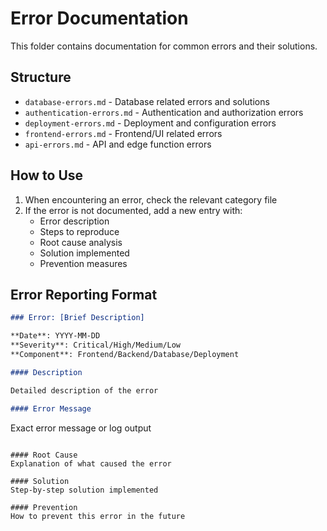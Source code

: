 # Error Documentation

This folder contains documentation for common errors and their solutions.

## Structure

- `database-errors.md` - Database related errors and solutions
- `authentication-errors.md` - Authentication and authorization errors
- `deployment-errors.md` - Deployment and configuration errors
- `frontend-errors.md` - Frontend/UI related errors
- `api-errors.md` - API and edge function errors

## How to Use

1. When encountering an error, check the relevant category file
2. If the error is not documented, add a new entry with:
   - Error description
   - Steps to reproduce
   - Root cause analysis
   - Solution implemented
   - Prevention measures

## Error Reporting Format

```markdown
### Error: [Brief Description]

**Date**: YYYY-MM-DD
**Severity**: Critical/High/Medium/Low
**Component**: Frontend/Backend/Database/Deployment

#### Description

Detailed description of the error

#### Error Message
```

Exact error message or log output

```

#### Root Cause
Explanation of what caused the error

#### Solution
Step-by-step solution implemented

#### Prevention
How to prevent this error in the future
```
